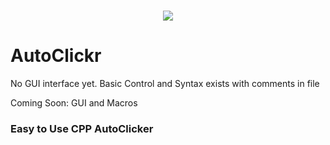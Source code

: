 <h1 align="center">
 <img src="https://github.com/user-attachments/assets/8166f358-195a-4148-986d-0fd233aca97c" />
</h1>

 # AutoClickr

No GUI interface yet. Basic Control and Syntax exists with comments in file


Coming Soon: GUI and Macros

 
<h3/> Easy to Use CPP AutoClicker </h3>
